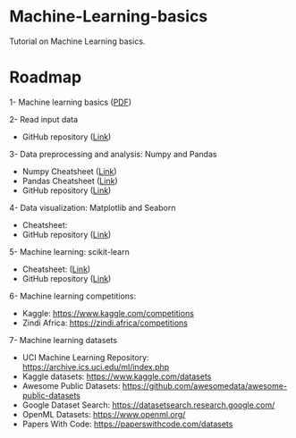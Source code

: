# Machine-Learning-basics
Tutorial on Machine Learning basics.

# Roadmap
1- Machine learning basics ([PDF](https://courses.edx.org/asset-v1:ColumbiaX+CSMM.101x+1T2017+type@asset+block@AI_edx_ml_5.1intro.pdf))

2- Read input data

  - GitHub repository ([Link](https://github.com/tirthajyoti/Machine-Learning-with-Python/blob/master/Pandas%20and%20Numpy/Read_data_various_sources/How%20to%20read%20various%20sources%20in%20a%20DataFrame.ipynb))

3- Data preprocessing and analysis: Numpy and Pandas

  - Numpy Cheatsheet ([Link](https://github.com/SamBelkacem/AI-ML-cheatsheets/blob/main/03-%20Python/5-%20Numpy%20cheatsheet.pdf))
  - Pandas Cheatsheet ([Link](https://github.com/SamBelkacem/AI-ML-cheatsheets/blob/main/03-%20Python/6-%20Pandas%20cheatsheet%201.pdf))
  - GitHub repository ([Link](https://github.com/tirthajyoti/Machine-Learning-with-Python/blob/master/Pandas%20and%20Numpy/Numpy_Pandas_Quick.ipynb))

4- Data visualization: Matplotlib and Seaborn

  - Cheatsheet: 
  - GitHub repository ([Link](https://github.com/tirthajyoti/Machine-Learning-with-Python/blob/master/Pandas%20and%20Numpy/Matplotlib_Seaborn_basics.ipynb))

5- Machine learning: scikit-learn

  - Cheatsheet: ([Link](https://github.com/SamBelkacem/AI-ML-cheatsheets/blob/main/03-%20Python/8-%20Scikit-Learn%20cheatsheet.pdf))
  - GitHub repository ([Link](https://github.com/jakevdp/sklearn_tutorial/tree/master/notebooks))

6- Machine learning competitions:

  - Kaggle: https://www.kaggle.com/competitions
  - Zindi Africa: https://zindi.africa/competitions

7- Machine learning datasets

  - UCI Machine Learning Repository: https://archive.ics.uci.edu/ml/index.php
  - Kaggle datasets: https://www.kaggle.com/datasets
  - Awesome Public Datasets: https://github.com/awesomedata/awesome-public-datasets
  - Google Dataset Search: https://datasetsearch.research.google.com/
  - OpenML Datasets: https://www.openml.org/
  - Papers With Code: https://paperswithcode.com/datasets


